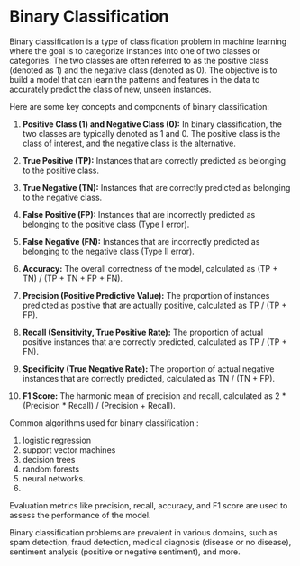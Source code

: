 # Binary Classification

Binary classification is a type of classification problem in machine learning where the goal is to categorize instances into one of two classes or categories. The two classes are often referred to as the positive class (denoted as 1) and the negative class (denoted as 0). The objective is to build a model that can learn the patterns and features in the data to accurately predict the class of new, unseen instances.

Here are some key concepts and components of binary classification:

1. **Positive Class (1) and Negative Class (0):** In binary classification, the two classes are typically denoted as 1 and 0. The positive class is the class of interest, and the negative class is the alternative.

2. **True Positive (TP):** Instances that are correctly predicted as belonging to the positive class.

3. **True Negative (TN):** Instances that are correctly predicted as belonging to the negative class.

4. **False Positive (FP):** Instances that are incorrectly predicted as belonging to the positive class (Type I error).

5. **False Negative (FN):** Instances that are incorrectly predicted as belonging to the negative class (Type II error).

6. **Accuracy:** The overall correctness of the model, calculated as (TP + TN) / (TP + TN + FP + FN).

7. **Precision (Positive Predictive Value):** The proportion of instances predicted as positive that are actually positive, calculated as TP / (TP + FP).

8. **Recall (Sensitivity, True Positive Rate):** The proportion of actual positive instances that are correctly predicted, calculated as TP / (TP + FN).

9. **Specificity (True Negative Rate):** The proportion of actual negative instances that are correctly predicted, calculated as TN / (TN + FP).

10. **F1 Score:** The harmonic mean of precision and recall, calculated as 2 * (Precision * Recall) / (Precision + Recall).

Common algorithms used for binary classification :
1. logistic regression 
2. support vector machines
3. decision trees
4. random forests 
5. neural networks. 
6. 

Evaluation metrics like precision, recall, accuracy, and F1 score are used to assess the performance of the model.

Binary classification problems are prevalent in various domains, such as spam detection, fraud detection, medical diagnosis (disease or no disease), sentiment analysis (positive or negative sentiment), and more.